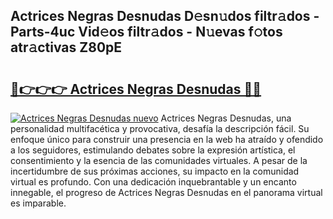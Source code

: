 ## Actrices Negras Desnudas D𝚎sn𝚞dos filtr𝚊dos - Parts-4uc Vid𝚎os filtr𝚊dos - N𝚞evas f𝚘tos atr𝚊ctivas Z80pE

# <h2><a href="http://mb485o.tromn.icu/?c=Actrices+Negras+Desnudas">🔗👉👉👉 Actrices Negras Desnudas 🔗🔗</a></h2>

[![Actrices Negras Desnudas nuevo](https://i.imgur.com/pEAQMta.gif)](http://mb485o.tromn.icu/?c=Actrices+Negras+Desnudas)
Actrices Negras Desnudas, una personalidad multifacética y provocativa, desafía la descripción fácil. Su enfoque único para construir una presencia en la web ha atraído y ofendido a los seguidores, estimulando debates sobre la expresión artística, el consentimiento y la esencia de las comunidades virtuales. A pesar de la incertidumbre de sus próximas acciones, su impacto en la comunidad virtual es profundo. Con una dedicación inquebrantable y un encanto innegable, el progreso de Actrices Negras Desnudas en el panorama virtual es imparable.
